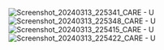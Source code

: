 ![Screenshot_20240313_225341_CARE - U](https://github.com/gildardodrm/CourseApp/assets/163350766/0bf2eb90-7b5e-4b1f-a9eb-a4e52ab2caeb)
![Screenshot_20240313_225348_CARE - U](https://github.com/gildardodrm/CourseApp/assets/163350766/7082462c-ca96-4f47-9f8b-4d55062dcb11)
![Screenshot_20240313_225415_CARE - U](https://github.com/gildardodrm/CourseApp/assets/163350766/8a51eec3-e806-4098-9b05-fb560bfcc548)
![Screenshot_20240313_225422_CARE - U](https://github.com/gildardodrm/CourseApp/assets/163350766/9d295666-dea5-44c6-b585-c6470ca2f9da)
